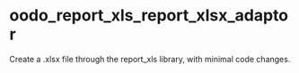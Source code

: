 # oodo_report_xls_report_xlsx_adaptor
Create a .xlsx file through the report_xls library, with minimal code changes. 

